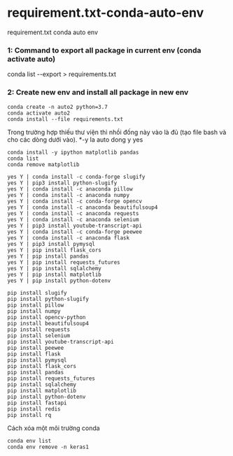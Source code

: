# requirement.txt-conda-auto-env
requirement.txt conda auto env


### 1: Command to export all package in current env (conda activate auto)
conda list --export > requirements.txt

### 2: Create new env and install all package in new env
```
conda create -n auto2 python=3.7
conda activate auto2
conda install --file requirements.txt
```


Trong trường hợp thiếu thư viện thì nhồi đống này vào là đủ (tạo file bash và cho các dòng dưới vào).
*-y la auto dong y yes
```
conda install -y ipython matplotlib pandas
conda list
conda remove matplotlib
```
```
yes Y | conda install -c conda-forge slugify
yes Y | pip3 install python-slugify
yes Y | conda install -c anaconda pillow
yes Y | conda install -c anaconda numpy
yes Y | conda install -c conda-forge opencv
yes Y | conda install -c anaconda beautifulsoup4
yes Y | conda install -c anaconda requests
yes Y | conda install -c anaconda selenium
yes Y | pip3 install youtube-transcript-api
yes Y | conda install -c conda-forge peewee
yes Y | conda install -c anaconda flask
yes Y | pip3 install pymysql
yes Y | pip install flask_cors
yes Y | pip install pandas
yes Y | pip install requests_futures
yes Y | pip install sqlalchemy
yes Y | pip install matplotlib
yes Y | pip install python-dotenv
```

```
pip install slugify
pip install python-slugify
pip install pillow
pip install numpy
pip install opencv-python
pip install beautifulsoup4
pip install requests
pip install selenium
pip install youtube-transcript-api
pip install peewee
pip install flask
pip install pymysql
pip install flask_cors
pip install pandas
pip install requests_futures
pip install sqlalchemy
pip install matplotlib
pip install python-dotenv
pip install fastapi
pip install redis
pip install rq
```

Cách xóa một môi trường conda
```
conda env list
conda env remove -n keras1
```
